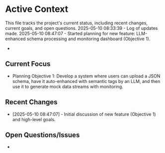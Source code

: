 # Active Context

  This file tracks the project's current status, including recent changes, current goals, and open questions.
  2025-05-10 08:33:39 - Log of updates made.
  2025-05-10 08:47:07 - Started planning for new feature: LLM-enhanced schema processing and monitoring dashboard (Objective 1).

*

## Current Focus

*   Planning Objective 1: Develop a system where users can upload a JSON schema, have it auto-enhanced with semantic tags by an LLM, and then use it to generate mock data streams with monitoring.

## Recent Changes

*   [2025-05-10 08:47:07] - Initial discussion of new feature (Objective 1) and high-level goals.

## Open Questions/Issues

*